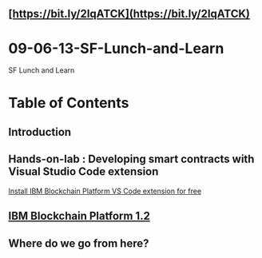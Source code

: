 ## [https://bit.ly/2IqATCK](https://bit.ly/2IqATCK)

# 09-06-13-SF-Lunch-and-Learn
SF Lunch and Learn

# Table of Contents

## Introduction

## Hands-on-lab : Developing smart contracts with Visual Studio Code extension

[Install IBM Blockchain Platform VS Code extension for free](https://cloud.ibm.com/docs/services/blockchain?topic=blockchain-develop-vscode#develop-vscode-install)


## [IBM Blockchain Platform 1.2](https://cloud.ibm.com/catalog/services/blockchain-platform)

## Where do we go from here?
